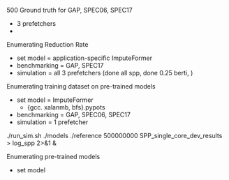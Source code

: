 500 Ground truth for GAP, SPEC06, SPEC17
- 3 prefetchers
-
Enumerating Reduction Rate
- set model = application-specific ImputeFormer
- benchmarking = GAP, SPEC17
- simulation = all 3 prefetchers (done all spp, done 0.25 berti, )

Enumerating training dataset on pre-trained models
- set model = ImputeFormer
	- {gcc. xalanmb, bfs}.pypots
- benchmarking = GAP, SPEC06, SPEC17
- simulation = 1 prefetcher

./run_sim.sh ./models ./reference 500000000 SPP_single_core_dev_results > log_spp 2>&1 &

Enumerating pre-trained models
- set model
<!--stackedit_data:
eyJoaXN0b3J5IjpbMjM1MjEwMzgxLC01ODgyMzEzNjIsLTQxNz
E0OTAyLDg5MTAzNDU4LDQ0MDkwNTYxOV19
-->